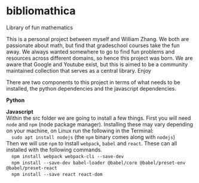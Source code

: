 # bibliomathica
Library of fun mathematics

This is a personal project between myself and William Zhang. We both are passionate about math, but find that gradeschool courses take the fun away. We always wanted somewhere to go to find fun problems and resources across different domains, so hence this project was born. We are aware that Google and Youtube exist, but this is aimed to be a community maintained collection that serves as a central library. Enjoy

There are two components to this project in terms of what needs to be installed, the python dependencies and the javascript dependencies.

**Python**

**Javascript**<br>
Within the src folder we are going to install a few things. First you will need `node` and `npm` (node package manager). Installing these may vary depending on your machine, on Linux run the following in the Terminal:<br>
&emsp;`sudo apt install nodejs` (the `npm` binary comes along with `nodejs`)<br>Then we will use `npm` to install `webpack`, `babel` and `react`. These can all installed with the following commands.<br>
&emsp;`npm install webpack webpack-cli --save-dev`<br>
&emsp;`npm install --save-dev babel-loader @babel/core @babel/preset-env @babel/preset-react`<br>
&emsp;`npm install --save react react-dom`
